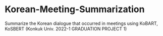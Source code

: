 # Korean-Meeting-Summarization
Summarize the Korean dialogue that occurred in meetings using KoBART, KoSBERT (Konkuk Univ. 2022-1 GRADUATION PROJECT 1)
